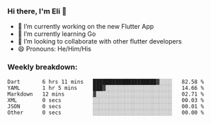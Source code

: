 ### Hi there, I'm Eli 👋
- 🔭 I’m currently working on the new Flutter App
- 🌱 I’m currently learning Go
- 🦄 I’m looking to collaborate with other flutter developers
- 😄 Pronouns: He/Him/His

### Weekly breakdown:
<!--START_SECTION:waka-->

```text
Dart       6 hrs 11 mins   ████████████████████▓░░░░   82.58 %
YAML       1 hr 5 mins     ███▓░░░░░░░░░░░░░░░░░░░░░   14.66 %
Markdown   12 mins         ▓░░░░░░░░░░░░░░░░░░░░░░░░   02.71 %
XML        0 secs          ░░░░░░░░░░░░░░░░░░░░░░░░░   00.03 %
JSON       0 secs          ░░░░░░░░░░░░░░░░░░░░░░░░░   00.01 %
Other      0 secs          ░░░░░░░░░░░░░░░░░░░░░░░░░   00.00 %
```

<!--END_SECTION:waka-->
